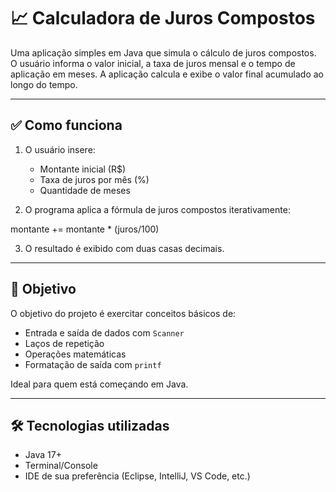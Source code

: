 # 📈 Calculadora de Juros Compostos

Uma aplicação simples em Java que simula o cálculo de juros compostos. O usuário informa o valor inicial, a taxa de juros mensal e o tempo de aplicação em meses. A aplicação calcula e exibe o valor final acumulado ao longo do tempo.

---

## ✅ Como funciona

1. O usuário insere:
   - Montante inicial (R$)
   - Taxa de juros por mês (%)
   - Quantidade de meses

2. O programa aplica a fórmula de juros compostos iterativamente:

montante += montante * (juros/100)

3. O resultado é exibido com duas casas decimais.

---

## 🎯 Objetivo

O objetivo do projeto é exercitar conceitos básicos de:
- Entrada e saída de dados com `Scanner`
- Laços de repetição
- Operações matemáticas
- Formatação de saída com `printf`

Ideal para quem está começando em Java.

---

## 🛠️ Tecnologias utilizadas

- Java 17+
- Terminal/Console
- IDE de sua preferência (Eclipse, IntelliJ, VS Code, etc.)
